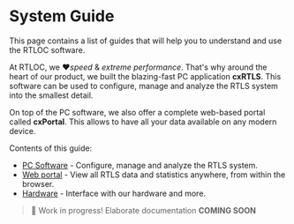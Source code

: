 # System Guide
This page contains a list of guides that will help you to understand and use the RTLOC software.

At RTLOC, we :heart:_speed_ & _extreme performance_. That's why around the heart of our product, we built the blazing-fast PC application **cxRTLS**.
This software can be used to configure, manage and analyze the RTLS system into the smallest detail.

On top of the PC software, we also offer a complete web-based portal called **cxPortal**. This allows to have all your data available on any modern device.

Contents of this guide:

* [PC Software](/desktop/) - Configure, manage and analyze the RTLS system.
* [Web portal](/web/) - View all RTLS data and statistics anywhere, from within the browser.
* [Hardware](/hardware/) - Interface with our hardware and more.


> :hammer: Work in progress! Elaborate documentation **COMING SOON**